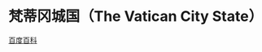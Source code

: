 # 梵蒂冈城国（The Vatican City State）

[百度百科](https://baike.baidu.com/item/%E6%A2%B5%E8%92%82%E5%86%88/374099)